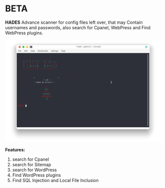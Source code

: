 <h1>BETA</h1>


**HADES**
Advance scanner for config files left over, that may Contain usernames and passwords, also search for Cpanel, WebPress and Find WebPress plugins.


![](image/hades.png)

**Features:**
1. search for Cpanel
2. search for Sitemap
3. search for WordPress
4. Find WordPress plugins
5. Find SQL Injection and Local File Inclusion
